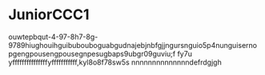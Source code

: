 # JuniorCCC1
ouwtepbqut-4-97-8h7-8g-9789hiughouihguibubouboguabgudnajebjnbfgjjngursnguio5p4nunguisernopgengpousengpousegnpesugbaps9ubgr09guviu;f fy7u yfffffffffffffffyfffffffffff,kyl8o8f78sw5s nnnnnnnnnnnnnndefrdgjgh
